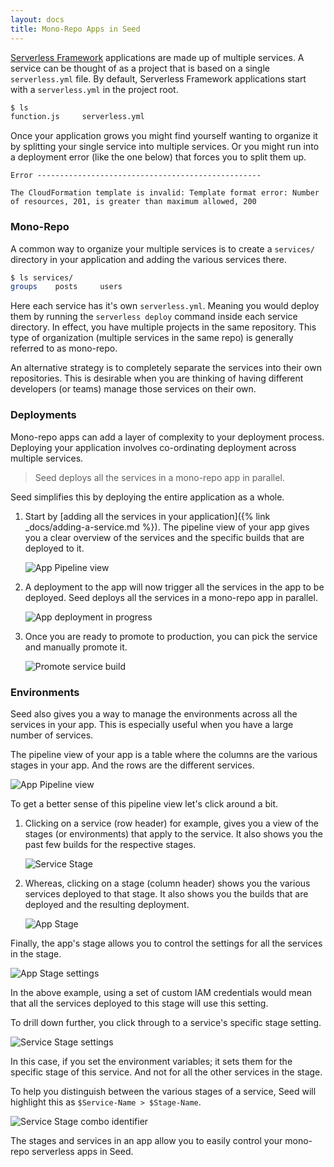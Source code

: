 ```yaml
---
layout: docs
title: Mono-Repo Apps in Seed
---
```


[Serverless Framework](https://serverless.com) applications are made up of multiple services. A service can be thought of as a project that is based on a single `serverless.yml` file. By default, Serverless Framework applications start with a `serverless.yml` in the project root.

``` bash
$ ls
function.js     serverless.yml
```

Once your application grows you might find yourself wanting to organize it by splitting your single service into multiple services. Or you might run into a deployment error (like the one below) that forces you to split them up.

```
Error --------------------------------------------------

The CloudFormation template is invalid: Template format error: Number of resources, 201, is greater than maximum allowed, 200
```

### Mono-Repo

A common way to organize your multiple services is to create a `services/` directory in your application and adding the various services there.

``` bash
$ ls services/
groups    posts     users
```

Here each service has it's own `serverless.yml`. Meaning you would deploy them by running the `serverless deploy` command inside each service directory. In effect, you have multiple projects in the same repository. This type of organization (multiple services in the same repo) is generally referred to as mono-repo.

An alternative strategy is to completely separate the services into their own repositories. This is desirable when you are thinking of having different developers (or teams) manage those services on their own.

### Deployments

Mono-repo apps can add a layer of complexity to your deployment process. Deploying your application involves co-ordinating deployment across multiple services.

> Seed deploys all the services in a mono-repo app in parallel.

Seed simplifies this by deploying the entire application as a whole.

1. Start by [adding all the services in your application]({% link _docs/adding-a-service.md %}). The pipeline view of your app gives you a clear overview of the services and the specific builds that are deployed to it.

   ![App Pipeline view](/assets/docs/mono-repo-apps-in-seed/app-pipeline-view.png)

2. A deployment to the app will now trigger all the services in the app to be deployed. Seed deploys all the services in a mono-repo app in parallel.

   ![App deployment in progress](/assets/docs/mono-repo-apps-in-seed/app-deployment-in-progress.png)

3. Once you are ready to promote to production, you can pick the service and manually promote it.

   ![Promote service build](/assets/docs/mono-repo-apps-in-seed/promote-service-build.png)

### Environments

Seed also gives you a way to manage the environments across all the services in your app. This is especially useful when you have a large number of services.

The pipeline view of your app is a table where the columns are the various stages in your app. And the rows are the different services.

![App Pipeline view](/assets/docs/mono-repo-apps-in-seed/app-pipeline-view.png)

To get a better sense of this pipeline view let's click around a bit.

1. Clicking on a service (row header) for example, gives you a view of the stages (or environments) that apply to the service. It also shows you the past few builds for the respective stages.

   ![Service Stage](/assets/docs/mono-repo-apps-in-seed/service-stage.png)

2. Whereas, clicking on a stage (column header) shows you the various services deployed to that stage. It also shows you the builds that are deployed and the resulting deployment.

   ![App Stage](/assets/docs/mono-repo-apps-in-seed/app-stage.png)

Finally, the app's stage allows you to control the settings for all the services in the stage.

![App Stage settings](/assets/docs/mono-repo-apps-in-seed/app-stage-settings.png)

In the above example, using a set of custom IAM credentials would mean that all the services deployed to this stage will use this setting.

To drill down further, you click through to a service's specific stage setting.

![Service Stage settings](/assets/docs/mono-repo-apps-in-seed/service-stage-settings.png)

In this case, if you set the environment variables; it sets them for the specific stage of this service. And not for all the other services in the stage.

To help you distinguish between the various stages of a service, Seed will highlight this as `$Service-Name > $Stage-Name`.

![Service Stage combo identifier](/assets/docs/mono-repo-apps-in-seed/service-stage-combo-identifier.png)

The stages and services in an app allow you to easily control your mono-repo serverless apps in Seed.
